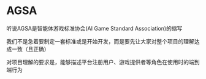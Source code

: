 # AGSA
听说AGSA是智能体游戏标准协会(AI Game Standard Association)的缩写

我们不是急着要制定一套标准或是开始开发，而是要先让大家对整个项目的理解达成一致（且正确）

对项目理解的要求是，能够描述平台注册用户、游戏提供者等角色在使用时的端到端行为
